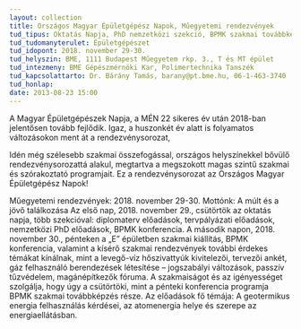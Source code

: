 ```yaml
---
layout: collection
title: Országos Magyar Épületgépész Napok, Műegyetemi rendezvények
tud_tipus: Oktatás Napja, PhD nemzetközi szekció, BPMK szakmai továbbképzés, Épületgépész Szakmai Kiállítás
tud_tudomanyterulet: Épületgépészet
tud_idopont: 2018. november 29-30.
tud_helyszin: BME, 1111 Budapest Műegyetem rkp. 3., T és MT épület
tud_intezmeny: BME Gépészmérnöki Kar, Polimertechnika Tanszék
tud_kapcsolattarto: Dr. Bárány Tamás, barany@pt.bme.hu, 06-1-463-3740
tud_honlap:
date: 2013-08-23 15:00
---
```

A Magyar Épületgépészek Napja, a MÉN 22 sikeres év után 2018-ban jelentősen tovább fejlődik. Igaz, a huszonkét év alatt is folyamatos változásokon ment át a rendezvénysorozat, 

Idén még szélesebb szakmai összefogással, országos helyszínekkel bővülő rendezvénysorozattá alakul, megtartva a megszokott magas szintű szakmai és szórakoztató programjait. Ez a rendezvénysorozat az Országos Magyar Épületgépész Napok!

Műegyetemi rendezvények: 2018. november 29-30.
Mottónk: A múlt és a jövő találkozása
Az első nap, 2018. november 29., csütörtök az oktatás napja, több szekcióval: diplomaterv előadások, tervpályázati előadások, nemzetközi PhD előadások, BPMK konferencia.
A második napon, 2018. november 30., pénteken a „E” épületben szakmai kiállítás, BPMK konferencia, valamint a kísérő szakmai rendezvények további érdekes témákat kínálnak, mint a levegő-víz hőszivattyúk kivitelezői, tervezői ankét, gáz felhasználó berendezések létesítése – jogszabályi változások, passzív tűzvédelem, magánépítkezők fóruma.
A szakmaiságot és az igényességet szolgálja, hogy úgy a csütörtöki, mint a pénteki konferencia programja BPMK szakmai továbbképzés része. Az előadások fő témája: A geotermikus energia felhasználás kérdései, az atomenergia helye és szerepe az energiaellátásban.